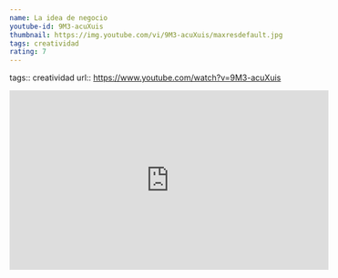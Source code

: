 ```yaml
---
name: La idea de negocio
youtube-id: 9M3-acuXuis
thumbnail: https://img.youtube.com/vi/9M3-acuXuis/maxresdefault.jpg
tags: creatividad
rating: 7
---
```

tags:: creatividad
url:: https://www.youtube.com/watch?v=9M3-acuXuis

<iframe width='560' height='315' src='https://www.youtube.com/embed/9M3-acuXuis' title='YouTube video player' frameborder='0' allow='accelerometer; autoplay; clipboard-write; encrypted-media; gyroscope; picture-in-picture; web-share' allowfullscreen></iframe>


